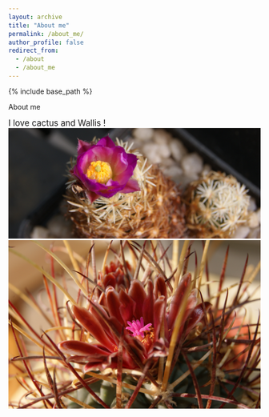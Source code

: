 ```yaml
---
layout: archive
title: "About me"
permalink: /about_me/
author_profile: false
redirect_from:
  - /about
  - /about_me
---
```


{% include base_path %}

About me

<span style="font-size:1.2em;">
I love cactus and Wallis !
</span>

<img src="images/Escobaria_nelliae.JPG" alt="hi" class="inline"/>
<img src="images/Ancistrocactus_uncinatus.JPG" alt="hi" class="inline"/>
